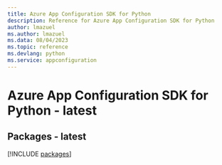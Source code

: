 ```yaml
---
title: Azure App Configuration SDK for Python
description: Reference for Azure App Configuration SDK for Python
author: lmazuel
ms.author: lmazuel
ms.data: 08/04/2023
ms.topic: reference
ms.devlang: python
ms.service: appconfiguration
---
```

# Azure App Configuration SDK for Python - latest
## Packages - latest
[!INCLUDE [packages](app-configuration-index.md)]